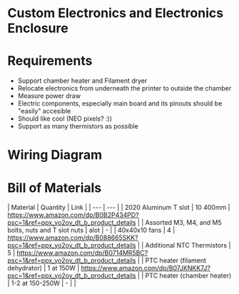 # Custom Electronics and Electronics Enclosure

# Requirements
* Support chamber heater and Filament dryer
* Relocate electronics from underneath the printer to outside the chamber
* Measure power draw
* Electric components, especially main board and its pinouts should be "easily" accesible
* Should like cool (NEO pixels? :))
* Support as many thermistors as possible

# Wiring Diagram

# Bill of Materials

| Material | Quantity | Link |
| --- | --- |
| 2020 Aluminum T slot | 10 400mm | https://www.amazon.com/dp/B0B2P434PD?psc=1&ref=ppx_yo2ov_dt_b_product_details |
| Assorted M3, M4, and M5 bolts, nuts and T slot nuts | alot | - |
| 40x40x10 fans | 4 | https://www.amazon.com/dp/B088665SKK?psc=1&ref=ppx_yo2ov_dt_b_product_details | 
| Additional NTC Thermistors | 5 | https://www.amazon.com/dp/B0714MR5BC?psc=1&ref=ppx_yo2ov_dt_b_product_details |
| PTC heater (filament dehydrator) | 1 at 150W | https://www.amazon.com/dp/B07JKNKK7J?psc=1&ref=ppx_yo2ov_dt_b_product_details |
| PTC heater (chamber heater) | 1-2 at 150-250W | - |
| 